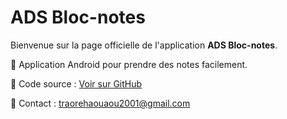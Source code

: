 # ADS Bloc-notes

Bienvenue sur la page officielle de l'application **ADS Bloc-notes**.

📱 Application Android pour prendre des notes facilement.

🔗 Code source : [Voir sur GitHub](https://github.com/traorehaoua/adsblocnotes)

📧 Contact : traorehaouaou2001@gmail.com
